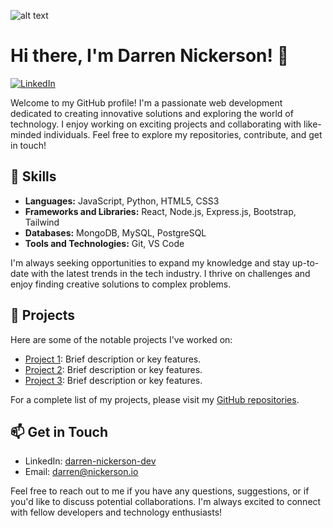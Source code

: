 ![alt text]([https://media.licdn.com/dms/image/D4E16AQFK9Mkv5knIDA/profile-displaybackgroundimage-shrink_350_1400/0/1687364560738?e=1692835200&v=beta&t=-_vJMpqCdX5K4onIt1blHU8zRddoZ1ODNwCXYpDKz1U](https://www.linkedin.com/in/darren-nickerson-dev/))



# Hi there, I'm Darren Nickerson! 👋

[![LinkedIn](https://img.shields.io/badge/LinkedIn-Connect-blue)](https://www.linkedin.com/in/darren-nickerson-dev)

Welcome to my GitHub profile! I'm a passionate web development dedicated to creating innovative solutions and exploring the world of technology. I enjoy working on exciting projects and collaborating with like-minded individuals. Feel free to explore my repositories, contribute, and get in touch!

## 🔧 Skills

- **Languages:** JavaScript, Python, HTML5, CSS3
- **Frameworks and Libraries:** React, Node.js, Express.js, Bootstrap, Tailwind
- **Databases:** MongoDB, MySQL, PostgreSQL
- **Tools and Technologies:** Git, VS Code
  
I'm always seeking opportunities to expand my knowledge and stay up-to-date with the latest trends in the tech industry. I thrive on challenges and enjoy finding creative solutions to complex problems.

## 💼 Projects

Here are some of the notable projects I've worked on:

- [Project 1](link-to-project-1): Brief description or key features.
- [Project 2](link-to-project-2): Brief description or key features.
- [Project 3](link-to-project-3): Brief description or key features.

For a complete list of my projects, please visit my [GitHub repositories](https://github.com/darren-nickerson).



## 📫 Get in Touch

- LinkedIn: [darren-nickerson-dev](https://www.linkedin.com/in/darren-nickerson-dev)
- Email: [darren@nickerson.io](mailto:darren@nickerson.io)

Feel free to reach out to me if you have any questions, suggestions, or if you'd like to discuss potential collaborations. I'm always excited to connect with fellow developers and technology enthusiasts!

